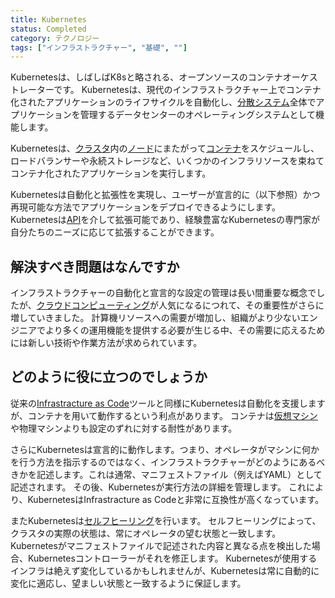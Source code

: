 ```yaml
---
title: Kubernetes
status: Completed
category: テクノロジー
tags: ["インフラストラクチャー", "基礎", ""]
---
```


Kubernetesは、しばしばK8sと略される、オープンソースのコンテナオーケストレーターです。
Kubernetesは、現代のインフラストラクチャー上でコンテナ化されたアプリケーションのライフサイクルを自動化し、[分散システム](/ja/distributed-systems/)全体でアプリケーションを管理するデータセンターのオペレーティングシステムとして機能します。

Kubernetesは、[クラスタ](/ja/cluster/)内の[ノード](/ja/nodes/)にまたがって[コンテナ](/ja/container/)をスケジュールし、ロードバランサーや永続ストレージなど、いくつかのインフラリソースを束ねてコンテナ化されたアプリケーションを実行します。

Kubernetesは自動化と拡張性を実現し、ユーザーが宣言的に（以下参照）かつ再現可能な方法でアプリケーションをデプロイできるようにします。
Kubernetesは[API](/ja/application-programming-interface/)を介して拡張可能であり、経験豊富なKubernetesの専門家が自分たちのニーズに応じて拡張することができます。

## 解決すべき問題はなんですか

インフラストラクチャーの自動化と宣言的な設定の管理は長い間重要な概念でしたが、[クラウドコンピューティング](/ja/cloud-computing/)が人気になるにつれて、その重要性がさらに増していきました。
計算機リソースへの需要が増加し、組織がより少ないエンジニアでより多くの運用機能を提供する必要が生じる中、その需要に応えるためには新しい技術や作業方法が求められています。

## どのように役に立つのでしょうか

従来の[Infrastracture as Code](/ja/infrastructure-as-code/)ツールと同様にKubernetesは自動化を支援しますが、コンテナを用いて動作するという利点があります。
コンテナは[仮想マシン](/ja/virtual-machine/)や物理マシンよりも設定のずれに対する耐性があります。

さらにKubernetesは宣言的に動作します。つまり、オペレータがマシンに何かを行う方法を指示するのではなく、インフラストラクチャーがどのようにあるべきかを記述します。これは通常、マニフェストファイル（例えばYAML）として記述されます。
その後、Kubernetesが実行方法の詳細を管理します。
これにより、KubernetesはInfrastracture as Codeと非常に互換性が高くなっています。

またKubernetesは[セルフヒーリング](/ja/self-healing/)を行います。
セルフヒーリングによって、クラスタの実際の状態は、常にオペレータの望む状態と一致します。
Kubernetesがマニフェストファイルで記述された内容と異なる点を検出した場合、Kubernetesコントローラーがそれを修正します。
Kubernetesが使用するインフラは絶えず変化しているかもしれませんが、Kubernetesは常に自動的に変化に適応し、望ましい状態と一致するように保証します。
